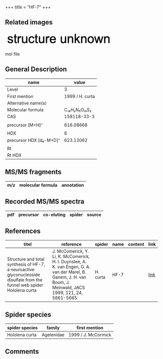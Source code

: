 +++
title = "HF-7"
+++

## Related images

![](/img/2.png)

mol file

## General Description

| name                    | value           |
|-------------------------|-----------------|
| Level                   | 3               |
| First mention           | 1999 / H. curta |
| Alternative name(s)     |                 |
| Molecular formula       | C₁₈H₂N₅O₁₅S₂    |
| CAS                     | 158118-33-3     |
|                         |                 |
| precursor [M+H]⁺        | 616.08668       |
|                         |                 |
| HDX                     | 6               |
| precursor HDX [d₆-M+D]⁺ | 623.13062       |
|                         |                 |
| Rt                      |                 |
| Rt HDX                  |                 |



## MS/MS fragments

| m/z       | molecular formula | annotation        |
|-----------|-------------------|-------------------|


## Recorded MS/MS spectra

| pdf | precursor | co-eluting | spider    | source                       |
|-----|-----------|------------|-----------|------------------------------|



## References

| titel                                                                                                                    | reference                                                                                                                                                       | spider   | name | content | link                                           |
|--------------------------------------------------------------------------------------------------------------------------|-----------------------------------------------------------------------------------------------------------------------------------------------------------------|----------|------|---------|------------------------------------------------|
| Structure and total synthesis of HF-7, a neuroactive glyconucleoside disulfate from the funnel web spider Hololena curta | J. McComerick, Y. Li, K. McComerick, H. I. Duynstee, A. K. van Engen, G. A. van der Marel, B. Ganem, J. H. van Boom, J. Meinwald, JACS 1999, 121, 24, 5661-5665 | H. curta | HF-7 |         | [link](https://pubs.acs.org/doi/abs/10.1021/ja990274q) |


## Spider species

| spider species | family     | first mention       |
|----------------|------------|---------------------|
| Hololena curta | Agelenidae | 1999 / J. McCormick |

## Comments